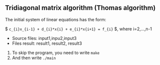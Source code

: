 ## Tridiagonal matrix algorithm (Thomas algorithm)
The initial system of linear equations has the form:

$ `c_{i}x_{i-1} + d_{i}*x{i} + e_{i}*x{i+1} = f_{i}` $, where i=2,...,n-1 

* Source files: input1,inpu2,input3
* Files result: result1, result2, result3

1. To skip the program, you need to write `make`
2. And then write `./main`
